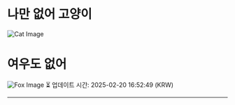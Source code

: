 
# 나만 없어 고양이

![Cat Image](https://cdn2.thecatapi.com/images/b9a.jpg)

# 여우도 없어
![Fox Image](https://randomfox.ca/images/60.jpg)
⏳ 업데이트 시간: 2025-02-20 16:52:49 (KRW)

---

